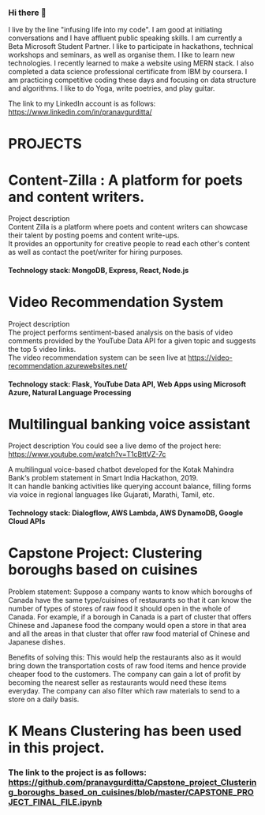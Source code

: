 ### Hi there 👋


I live by the line "infusing life into my code".
I am good at initiating conversations and I have affluent public speaking skills.
I am currently a Beta Microsoft Student Partner. I like to participate in hackathons, technical workshops and seminars, as well as organise them.
I like to learn new technologies. I recently learned to make a website using MERN stack. I also completed a data science professional certificate from IBM by coursera.
I am practicing competitive coding these days and focusing on data structure and algorithms.
I like to do Yoga, write poetries, and play guitar.

The link to my LinkedIn account is as follows:
https://www.linkedin.com/in/pranavgurditta/

# PROJECTS

# Content-Zilla : A platform for poets and content writers.


Project description  
Content Zilla is a platform where poets and content writers can showcase their talent by posting poems and content write-ups.  
It provides an opportunity for creative people to read each other's content as well as contact the poet/writer for hiring purposes.  
#### Technology stack: MongoDB, Express, React, Node.js  


# Video Recommendation System

Project description  
The project performs sentiment-based analysis on the basis of video comments provided by the YouTube Data API for a given topic and suggests the top 5 video links.  
The video recommendation system can be seen live at https://video-recommendation.azurewebsites.net/
#### Technology stack: Flask, YouTube Data API, Web Apps using Microsoft Azure, Natural Language Processing


# Multilingual banking voice assistant


Project description 
You could see a live demo of the project here:  
https://www.youtube.com/watch?v=T1cBttVZ-7c  

A multilingual voice-based chatbot developed for the Kotak Mahindra Bank‘s problem statement in Smart India Hackathon, 2019.  
It can handle banking activities like querying account balance, filling forms via voice in regional languages like Gujarati, Marathi, Tamil, etc.  
#### Technology stack: Dialogflow, AWS Lambda, AWS DynamoDB, Google Cloud APIs  


# Capstone Project: Clustering boroughs based on cuisines
Problem statement: Suppose a company wants to know which boroughs of Canada have the same type/cuisines of restaurants so that it can know the number of types of stores of raw food it should open in the whole of Canada. For example, if a borough in Canada is a part of cluster that offers Chinese and Japanese food the company would open a store in that area and all the areas in that cluster that offer raw food material of Chinese and Japanese dishes.

Benefits of solving this: This would help the restaurants also as it would bring down the transportation costs of raw food items and hence provide cheaper food to the customers. The company can gain a lot of profit by becoming the nearest seller as restaurants would need these items everyday. The company can also filter which raw materials to send to a store on a daily basis.

# K Means Clustering has been used in this project.

### The link to the project is as follows: https://github.com/pranavgurditta/Capstone_project_Clustering_boroughs_based_on_cuisines/blob/master/CAPSTONE_PROJECT_FINAL_FILE.ipynb



